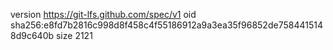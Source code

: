 version https://git-lfs.github.com/spec/v1
oid sha256:e8fd7b2816c998d8f458c4f55186912a9a3ea35f96852de7584415148d9c640b
size 2121
